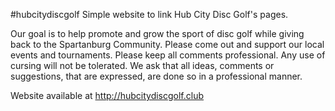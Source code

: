 #hubcitydiscgolf
Simple website to link Hub City Disc Golf's pages.

Our goal is to help promote and grow the sport of disc golf while giving back to the Spartanburg Community. Please come out and support our local events and tournaments. Please keep all comments professional. Any use of cursing will not be tolerated. We ask that all ideas, comments or suggestions, that are expressed, are done so in a professional manner.

Website available at http://hubcitydiscgolf.club
